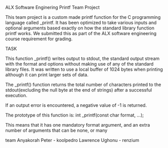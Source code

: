 ALX Software Enginering Printf Team Project

This team project is a custom made printf function for the C programming language called _printf. It has been optimized to take various inputs and optional arguments based exactly on how the standard library function printf works. We submitted this as part of the ALX software engineering course requirement for grading.

TASK

This function _printf() writes output to stdout, the standard output stream with the format and options without making use of any of the standard library files. It was written to use a local buffer of 1024 bytes when printing although it can print larger sets of data.



The _printf() function returns the total number of characters printed to the stdout(excluding the null byte at the end of strings) after a successful execution.



If an output error is encountered, a negative value of -1 is returned.


The prototype of this function is: int _printf(const char format, ...);

This means that it has one mandatory format argument, and an extra number of arguments that can be none, or many

team 
Anyakorah Peter - koolpedro
Lawrence Ughonu - renzium
